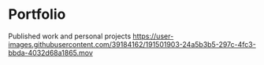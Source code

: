 # Portfolio
Published work and personal projects
https://user-images.githubusercontent.com/39184162/191501903-24a5b3b5-297c-4fc3-bbda-4032d68a1865.mov

